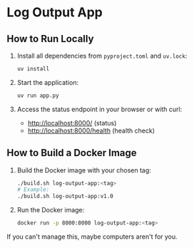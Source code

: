 # Log Output App

## How to Run Locally


1. Install all dependencies from `pyproject.toml` and `uv.lock`:

   ```bash
   uv install
   ```


2. Start the application:

   ```bash
   uv run app.py
   ```


3. Access the status endpoint in your browser or with curl:

   - [http://localhost:8000/](http://localhost:8000/)  (status)
   - [http://localhost:8000/health](http://localhost:8000/health)  (health check)

## How to Build a Docker Image

1. Build the Docker image with your chosen tag:

   ```bash
   ./build.sh log-output-app:<tag>
   # Example:
   ./build.sh log-output-app:v1.0
   ```

2. Run the Docker image:

   ```bash
   docker run -p 8000:8000 log-output-app:<tag>
   ```

If you can't manage this, maybe computers aren't for you.
